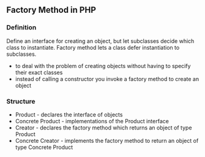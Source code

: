 ## Factory Method in PHP

### Definition

Define an interface for creating an object, but let subclasses decide which class to instantiate. Factory method lets a class defer instantiation to subclasses.

- to deal with the problem of creating objects without having to specify their exact classes
- instead of calling a constructor you invoke a factory method to create an object

### Structure

- Product - declares the interface of objects 
- Concrete Product - implementations of the Product interface
- Creator - declares the factory method which returns an object of type Product
- Concrete Creator - implements the factory method to return an object of type Concrete Product
